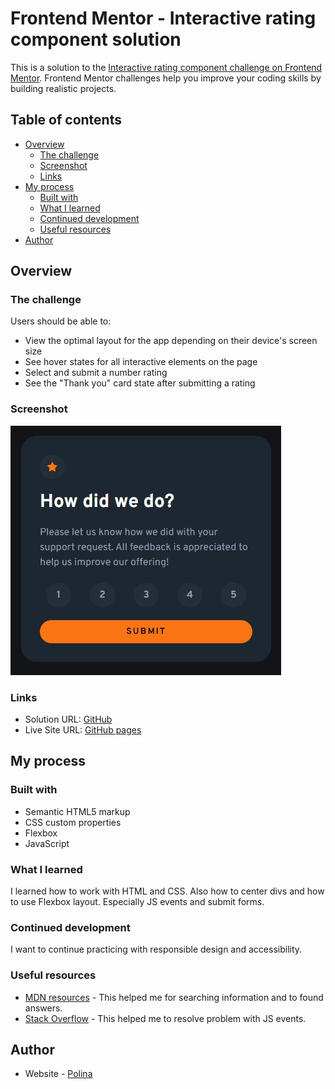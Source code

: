 # Frontend Mentor - Interactive rating component solution

This is a solution to the [Interactive rating component challenge on Frontend Mentor](https://www.frontendmentor.io/challenges/interactive-rating-component-koxpeBUmI). Frontend Mentor challenges help you improve your coding skills by building realistic projects. 

## Table of contents

- [Overview](#overview)
  - [The challenge](#the-challenge)
  - [Screenshot](#screenshot)
  - [Links](#links)
- [My process](#my-process)
  - [Built with](#built-with)
  - [What I learned](#what-i-learned)
  - [Continued development](#continued-development)
  - [Useful resources](#useful-resources)
- [Author](#author)

## Overview

### The challenge

Users should be able to:

- View the optimal layout for the app depending on their device's screen size
- See hover states for all interactive elements on the page
- Select and submit a number rating
- See the "Thank you" card state after submitting a rating

### Screenshot

![Image](./resources/images/interactive-main-screenshot.jpg)

### Links

- Solution URL: [GitHub](https://github.com/polinagusakova/Interactive-component)
- Live Site URL: [GitHub pages](https://polinagusakova.github.io/Interactive-component/)

## My process

### Built with

- Semantic HTML5 markup
- CSS custom properties
- Flexbox
- JavaScript

### What I learned

I learned how to work with HTML and CSS. Also how to center divs and how to use Flexbox layout. Especially JS events and submit forms.

### Continued development

I want to continue practicing with responsible design and accessibility.

### Useful resources

- [MDN resources](https://developer.mozilla.org/en-US/) - This helped me for searching information and to found answers.
- [Stack Overflow](https://stackoverflow.com/) - This helped me to resolve problem with JS events.

## Author

- Website - [Polina](https://github.com/polinagusakova)